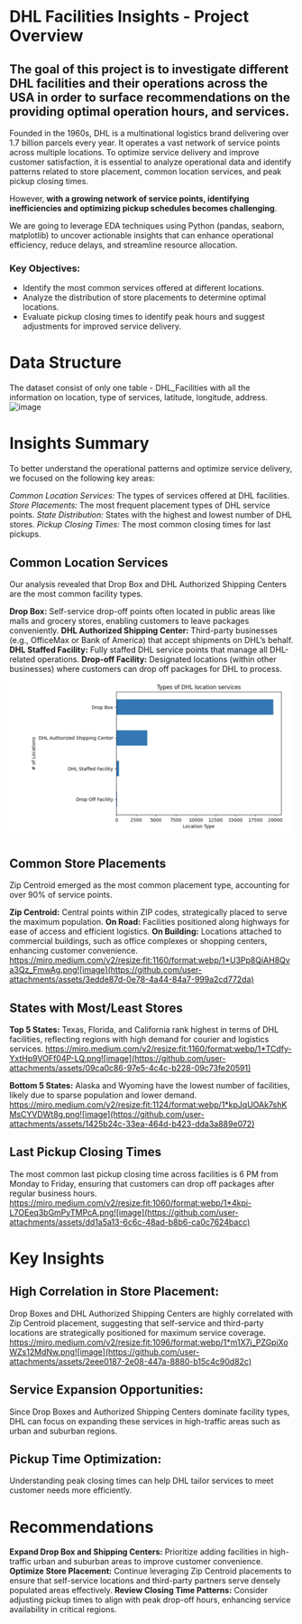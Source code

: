 # DHL Facilities Insights - Project Overview

## The goal of this project is to investigate different DHL facilities and their operations across the USA in order to surface recommendations on the providing optimal operation hours, and services.

Founded in the 1960s, DHL is a multinational logistics brand delivering over 1.7 billion parcels every year. It operates a vast network of service points across multiple locations. To optimize service delivery and improve customer satisfaction, it is essential to analyze operational data and identify patterns related to store placement, common location services, and peak pickup closing times.

However, **with a growing network of service points, identifying inefficiencies and optimizing pickup schedules becomes challenging**. 

We are going to leverage EDA techniques using Python (pandas, seaborn, matplotlib) to uncover actionable insights that can enhance operational efficiency, reduce delays, and streamline resource allocation.

### Key Objectives:

- Identify the most common services offered at different locations.
- Analyze the distribution of store placements to determine optimal locations.
- Evaluate pickup closing times to identify peak hours and suggest adjustments for improved service delivery.


# Data Structure
The dataset consist of only one table - DHL_Facilities with all the information on location, type of services, latitude, longitude, address. 
![image](https://github.com/user-attachments/assets/1cb3b5d0-6c69-4d29-aeb5-577960f7d5b7)


# Insights Summary

To better understand the operational patterns and optimize service delivery, we focused on the following key areas:

*Common Location Services:* The types of services offered at DHL facilities.
*Store Placements:* The most frequent placement types of DHL service points.
*State Distribution:* States with the highest and lowest number of DHL stores.
*Pickup Closing Times:* The most common closing times for last pickups.

## Common Location Services
Our analysis revealed that Drop Box and DHL Authorized Shipping Centers are the most common facility types.

**Drop Box:** Self-service drop-off points often located in public areas like malls and grocery stores, enabling customers to leave packages conveniently.
**DHL Authorized Shipping Center:** Third-party businesses (e.g., OfficeMax or Bank of America) that accept shipments on DHL’s behalf.
**DHL Staffed Facility:** Fully staffed DHL service points that manage all DHL-related operations.
**Drop-off Facility:** Designated locations (within other businesses) where customers can drop off packages for DHL to process.
![image](assets/location_type.png)

## Common Store Placements
Zip Centroid emerged as the most common placement type, accounting for over 90% of service points.

**Zip Centroid:** Central points within ZIP codes, strategically placed to serve the maximum population.
**On Road:** Facilities positioned along highways for ease of access and efficient logistics.
**On Building:** Locations attached to commercial buildings, such as office complexes or shopping centers, enhancing customer convenience.
https://miro.medium.com/v2/resize:fit:1160/format:webp/1*U3Pp8QiAH8Qva3Qz_FmwAg.png![image](https://github.com/user-attachments/assets/3edde87d-0e78-4a44-84a7-999a2cd772da)


## States with Most/Least Stores
**Top 5 States:** Texas, Florida, and California rank highest in terms of DHL facilities, reflecting regions with high demand for courier and logistics services.
https://miro.medium.com/v2/resize:fit:1160/format:webp/1*TCdfy-YxtHp9VOFf04P-LQ.png![image](https://github.com/user-attachments/assets/09ca0c86-97e5-4c4c-b228-09c73fe20591)

**Bottom 5 States:** Alaska and Wyoming have the lowest number of facilities, likely due to sparse population and lower demand.
https://miro.medium.com/v2/resize:fit:1124/format:webp/1*kpJqUOAk7shKMsCYVDWt8g.png![image](https://github.com/user-attachments/assets/1425b24c-33ea-464d-b423-dda3a889e072)

## Last Pickup Closing Times
The most common last pickup closing time across facilities is 6 PM from Monday to Friday, ensuring that customers can drop off packages after regular business hours.
https://miro.medium.com/v2/resize:fit:1060/format:webp/1*4kpi-L7OEeq3bGmPyTMPcA.png![image](https://github.com/user-attachments/assets/dd1a5a13-6c6c-48ad-b8b6-ca0c7624bacc)

# Key Insights

## High Correlation in Store Placement:
Drop Boxes and DHL Authorized Shipping Centers are highly correlated with Zip Centroid placement, suggesting that self-service and third-party locations are strategically positioned for maximum service coverage.
https://miro.medium.com/v2/resize:fit:1096/format:webp/1*m1X7j_PZGpiXoWZs12MdNw.png![image](https://github.com/user-attachments/assets/2eee0187-2e08-447a-8880-b15c4c90d82c)


## Service Expansion Opportunities:
Since Drop Boxes and Authorized Shipping Centers dominate facility types, DHL can focus on expanding these services in high-traffic areas such as urban and suburban regions.

## Pickup Time Optimization:
Understanding peak closing times can help DHL tailor services to meet customer needs more efficiently.


# Recommendations

**Expand Drop Box and Shipping Centers:** Prioritize adding facilities in high-traffic urban and suburban areas to improve customer convenience.
**Optimize Store Placement:** Continue leveraging Zip Centroid placements to ensure that self-service locations and third-party partners serve densely populated areas effectively.
**Review Closing Time Patterns:** Consider adjusting pickup times to align with peak drop-off hours, enhancing service availability in critical regions.
